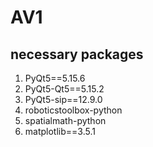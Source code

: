 # AV1

## necessary packages

1. PyQt5==5.15.6
2. PyQt5-Qt5==5.15.2
3. PyQt5-sip==12.9.0
4. roboticstoolbox-python
5. spatialmath-python
6. matplotlib==3.5.1
